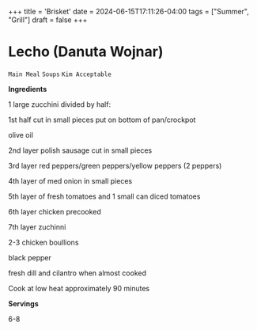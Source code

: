 +++
title = 'Brisket'
date = 2024-06-15T17:11:26-04:00
tags = ["Summer", "Grill"]
draft = false
+++
# Lecho (Danuta Wojnar)

`Main Meal` `Soups` `Kim Acceptable`

 

  **Ingredients**  

  1 large zucchini divided by half:

 1st half cut in small pieces put on bottom of pan/crockpot

olive oil

2nd layer polish sausage cut in small pieces

3rd layer red peppers/green peppers/yellow peppers (2 peppers)

4th layer of med onion in small pieces

5th layer of fresh tomatoes and 1 small can diced tomatoes

6th layer chicken precooked

7th layer zuchinni

2-3 chicken boullions

black pepper

fresh dill and cilantro when almost cooked

Cook at low heat approximately 90 minutes

  

  **Servings**  

  6-8  
